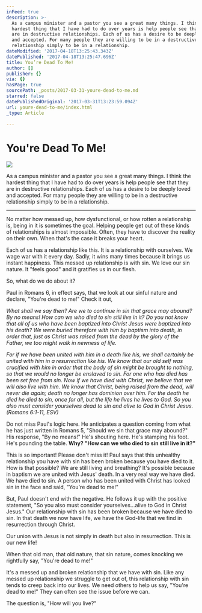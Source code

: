 ```yaml
---
inFeed: true
description: >-
  As a campus minister and a pastor you see a great many things. I think the
  hardest thing that I have had to do over years is help people see that they
  are in destructive relationships. Each of us has a desire to be deeply loved
  and accepted. For many people they are willing to be in a destructive
  relationship simply to be in a relationship.
dateModified: '2017-04-18T13:25:43.343Z'
datePublished: '2017-04-18T13:25:47.696Z'
title: You’re Dead To Me!
author: []
publisher: {}
via: {}
hasPage: true
sourcePath: _posts/2017-03-31-youre-dead-to-me.md
starred: false
datePublishedOriginal: '2017-03-31T13:23:59.094Z'
url: youre-dead-to-me/index.html
_type: Article

---
```

# You're Dead To Me!
![](https://the-grid-user-content.s3-us-west-2.amazonaws.com/67092ff2-e8ab-4dc8-b67f-3a33d148170f.jpg)

As a campus minister and a pastor you see a great many things. I think the hardest thing that I have had to do over years is help people see that they are in destructive relationships. Each of us has a desire to be deeply loved and accepted. For many people they are willing to be in a destructive relationship simply to be in a relationship.

---

No matter how messed up, how dysfunctional, or how rotten a relationship is, being in it is sometimes the goal. Helping people get out of these kinds of relationships is almost impossible. Often, they have to discover the reality on their own. When that's the case it breaks your heart.

Each of us has a relationship like this. It is a relationship with ourselves. We wage war with it every day. Sadly, it wins many times because it brings us instant happiness. This messed up relationship is with sin. We love our sin nature. It "feels good" and it gratifies us in our flesh.

So, what do we do about it?

Paul in Romans 6, in effect says, that we look at our sinful nature and declare, "You're dead to me!" Check it out,

_What shall we say then? Are we to continue in sin that grace may abound? By no means! How can we who died to sin still live in it? Do you not know that all of us who have been baptized into Christ Jesus were baptized into his death? We were buried therefore with him by baptism into death, in order that, just as Christ was raised from the dead by the glory of the Father, we too might walk in newness of life._

_For if we have been united with him in a death like his, we shall certainly be united with him in a resurrection like his. We know that our old self was crucified with him in order that the body of sin might be brought to nothing, so that we would no longer be enslaved to sin. For one who has died has been set free from sin. Now if we have died with Christ, we believe that we will also live with him. We know that Christ, being raised from the dead, will never die again; death no longer has dominion over him. For the death he died he died to sin, once for all, but the life he lives he lives to God. So you also must consider yourselves dead to sin and alive to God in Christ Jesus. (Romans 6:1-11, ESV)_

Do not miss Paul's logic here. He anticipates a question coming from what he has just written in Romans 5, "Should we sin that grace may abound?" His response, "By no means!" He's shouting here. He's stamping his foot. He's pounding the table. **Why? "How can we who died to sin still live in it?"**

This is so important! Please don't miss it! Paul says that this unhealthy relationship you have with sin has been broken because you have died to it. How is that possible? We are still living and breathing? It's possible because in baptism we are united with Jesus' death. In a very real way we have died. We have died to sin. A person who has been united with Christ has looked sin in the face and said, "You're dead to me!"

But, Paul doesn't end with the negative. He follows it up with the positive statement, "So you also must consider yourselves...alive to God in Christ Jesus." Our relationship with sin has been broken because we have died to sin. In that death we now have life, we have the God-life that we find in resurrection through Christ.

Our union with Jesus is not simply in death but also in resurrection. This is our new life!

When that old man, that old nature, that sin nature, comes knocking we rightfully say, "You're dead to me!"

It's a messed up and broken relationship that we have with sin. Like any messed up relationship we struggle to get out of, this relationship with sin tends to creep back into our lives. We need others to help us say, "You're dead to me!" They can often see the issue before we can.

The question is, "How will you live?"